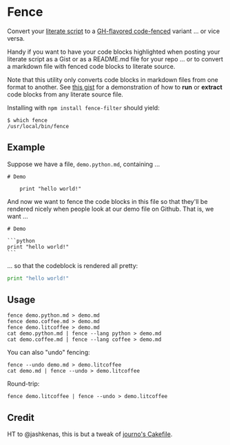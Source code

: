 Fence
=====

Convert your [literate script](http://ashkenas.com/literate-coffeescript/) to
a [GH-flavored code-fenced](https://help.github.com/articles/github-flavored-markdown) variant ... or vice versa.

Handy if you want to have your code blocks highlighted when posting 
your literate script as a Gist or as a README.md file for your repo ... or to
convert a markdown file with fenced code blocks to literate source.

Note that this utility only converts code blocks in markdown files from one format to another.  See [this gist](https://gist.github.com/joyrexus/5199201) for a demonstration of how to **run** or **extract** code blocks from any literate source file.

Installing with `npm install fence-filter` should yield:

    $ which fence
    /usr/local/bin/fence


## Example

Suppose we have a file, `demo.python.md`, containing ...

    # Demo

        print "hello world!"

And now we want to fence the code blocks in this file so that they'll be rendered nicely when people look at our demo file on Github. That is, we want ...

    # Demo

    ```python
    print "hello world!"
    ```

... so that the codeblock is rendered all pretty:

```python
print "hello world!"
```

## Usage

    fence demo.python.md > demo.md
    fence demo.coffee.md > demo.md
    fence demo.litcoffee > demo.md
    cat demo.python.md | fence --lang python > demo.md
    cat demo.coffee.md | fence --lang coffee > demo.md

You can also "undo" fencing:

    fence --undo demo.md > demo.litcoffee
    cat demo.md | fence --undo > demo.litcoffee

Round-trip:

    fence demo.litcoffee | fence --undo > demo.litcoffee


## Credit

HT to @jashkenas, this is but a tweak of [journo's Cakefile](https://github.com/jashkenas/journo/blob/master/Cakefile).


